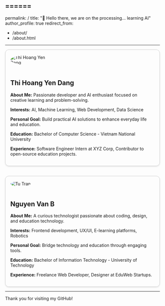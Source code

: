 ======
---
permalink: /
title: "👋 Hello there, we are on the processing... learning AI"
author_profile: true
redirect_from: 
  - /about/
  - /about.html
---


<style>
.profile-container {
  display: flex;
  flex-wrap: wrap;
  gap: 2rem;
}

.profile {
  flex: 1 1 45%;
  border: 1px solid #ccc;
  border-radius: 12px;
  padding: 1rem;
  box-shadow: 0 2px 4px rgba(0,0,0,0.1);
}

.profile img {
  max-width: 150px;
  border-radius: 50%;
  margin-bottom: 1rem;
}
</style>

<div class="profile-container">

  <!-- Member 1 -->
  <div class="profile">
    <img src="/AIlearn.github.io/images/profile-Yen.jpg" alt="Thi Hoang Yen Dang">
    <h2>Thi Hoang Yen Dang</h2>
    <p><strong>About Me:</strong> Passionate developer and AI enthusiast focused on creative learning and problem-solving.</p>
    <p><strong>Interests:</strong> AI, Machine Learning, Web Development, Data Science</p>
    <p><strong>Personal Goal:</strong> Build practical AI solutions to enhance everyday life and education.</p>
    <p><strong>Education:</strong> Bachelor of Computer Science - Vietnam National University</p>
    <p><strong>Experience:</strong> Software Engineer Intern at XYZ Corp, Contributor to open-source education projects.</p>
  </div>

  <!-- Member 2 -->
  <div class="profile">
    <img src="/AIlearn.github.io/images/profile-Partner.jpg" alt="Tu Tran">
    <h2>Nguyen Van B</h2>
    <p><strong>About Me:</strong> A curious technologist passionate about coding, design, and education technology.</p>
    <p><strong>Interests:</strong> Frontend development, UX/UI, E-learning platforms, Robotics</p>
    <p><strong>Personal Goal:</strong> Bridge technology and education through engaging tools.</p>
    <p><strong>Education:</strong> Bachelor of Information Technology - University of Technology</p>
    <p><strong>Experience:</strong> Freelance Web Developer, Designer at EduWeb Startups.</p>
  </div>

</div>

---

Thank you for visiting my GitHub!
